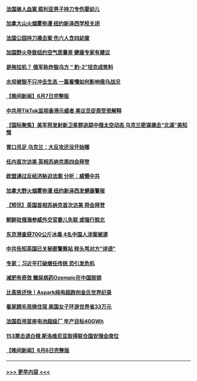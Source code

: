 #### [法国骇人血案 叙利亚男子持刀专伤婴幼儿](../pages/prog202/a103728210.md?t=06090943) 
#### [加拿大山火烟雾弥漫 纽约新泽西学校关闭](../pages/prog202/a103728073.md?t=06090943) 
#### [法国公园持刀袭击案 伤六人含四幼童](../pages/prog202/a103728070.md?t=06090943) 
#### [加国野火导致纽约空气质量差 健康专家有建议](../pages/prog202/a103727856.md?t=06090943) 
#### [是拖拉机？ 俄军称炸毁乌方 “ 豹-2”坦克成笑料](../pages/prog202/a103727843.md?t=06090943) 
#### [水坝被毁不只冲击生态 一篇看懂如何影响俄乌战况](../pages/prog202/a103727767.md?t=06090943) 
#### [【晚间新闻】6月7日完整版](../pages/prog202/a103727636.md?t=06090943) 
#### [中共用TikTok监视香港示威者 美议员促周受资解释](../pages/prog202/a103727618.md?t=06090943) 
#### [【国际聚焦】美军将发射新卫星群追踪中俄太空动态 乌克兰密谋袭击“北溪”美知情](../pages/prog202/a103727630.md?t=06090943) 
#### [胃口吊足 乌克兰：大反攻还没开始哪](../pages/prog202/a103727531.md?t=06090943) 
#### [任内首次访美 英相苏纳克周四会拜登](../pages/prog202/a103727528.md?t=06090943) 
#### [欧盟通过反经济胁迫法案 分析：威慑中共](../pages/prog202/a103727405.md?t=06090943) 
#### [加拿大野火烟雾弥漫 纽约新泽西发健康警报](../pages/prog202/a103727407.md?t=06090943) 
#### [【短讯】英国首相苏纳克首次访美 将会拜登](../pages/prog202/a103727404.md?t=06090943) 
#### [朝鲜驻俄海参威外交官妻儿失联 或强行脱北](../pages/prog202/a103727354.md?t=06090943) 
#### [东京港查获700公斤冰毒  4名中国人涉案被逮](../pages/prog202/a103727329.md?t=06090943) 
#### [中共告知英国已关秘密警察站 转头骂对方“诽谤”](../pages/prog202/a103727314.md?t=06090943) 
#### [专家：习近平打破继任传统 恐引发危机](../pages/prog202/a103727233.md?t=06090943) 
#### [减肥有奇效 糖尿病药Ozempic在中国脱销](../pages/prog202/a103727225.md?t=06090943) 
#### [比高铁还快！Aspark纯电超跑创金氏世界纪录](../pages/prog202/a103727142.md?t=06090943) 
#### [看家顾毛孩换住宿 美国女子环游世界省33万元](../pages/prog202/a103727139.md?t=06090943) 
#### [法国启用首座电池超级厂 年产目标40GWh](../pages/prog202/a103727136.md?t=06090943) 
#### [153票击退白俄 斯洛维尼亚取得联合国安理会席位](../pages/prog202/a103727104.md?t=06090943) 
#### [【晚间新闻】6月6日完整版](../pages/prog202/a103727029.md?t=06090943) 

----
#### [ >>> 更早内容 <<< ](../indexes/prog202-earlier.md)
